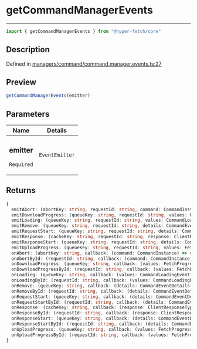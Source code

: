 

# getCommandManagerEvents

<div class="api-docs__separator">

---

</div><div class="api-docs__import">

```ts
import { getCommandManagerEvents } from "@hyper-fetch/core"
```

</div><div class="api-docs__section">

## Description

</div><div class="api-docs__description"><span class="api-docs__do-not-parse">



</span></div><p class="api-docs__definition">

Defined in [managers/command/command.manager.events.ts:27](https://github.com/BetterTyped/hyper-fetch/blob/3fe127e9/packages/core/src/managers/command/command.manager.events.ts#L27)

</p><div class="api-docs__section">

## Preview

</div><div class="api-docs__preview fn">

```ts
getCommandManagerEvents(emitter)
```

</div><div class="api-docs__section">

## Parameters

</div><div class="api-docs__parameters"><table><thead><tr><th>Name</th><th>Details</th></tr></thead><tbody><tr param-data="emitter"><td class="api-docs__param-name required">

### emitter 

`Required`

</td><td class="api-docs__param-type">

`EventEmitter`

</td></tr></tbody></table></div><div class="api-docs__section">

## Returns

</div><div class="api-docs__returns">

```ts
{
  emitAbort: (abortKey: string, requestId: string, command: CommandInstance) => void;
  emitDownloadProgress: (queueKey: string, requestId: string, values: FetchProgressType, details: CommandEventDetails<CommandInstance>) => void;
  emitLoading: (queueKey: string, requestId: string, values: CommandLoadingEventType) => void;
  emitRemove: (queueKey: string, requestId: string, details: CommandEventDetails<T>) => void;
  emitRequestStart: (queueKey: string, requestId: string, details: CommandEventDetails<CommandInstance>) => void;
  emitResponse: (cacheKey: string, requestId: string, response: ClientResponseType<unknown, unknown>, details: CommandResponseDetails) => void;
  emitResponseStart: (queueKey: string, requestId: string, details: CommandEventDetails<CommandInstance>) => void;
  emitUploadProgress: (queueKey: string, requestId: string, values: FetchProgressType, details: CommandEventDetails<CommandInstance>) => void;
  onAbort: (abortKey: string, callback: (command: CommandInstance) => void) => VoidFunction;
  onAbortById: (requestId: string, callback: (command: CommandInstance) => void) => VoidFunction;
  onDownloadProgress: (queueKey: string, callback: (values: FetchProgressType, details: CommandEventDetails<T>) => void) => VoidFunction;
  onDownloadProgressById: (requestId: string, callback: (values: FetchProgressType, details: CommandEventDetails<T>) => void) => VoidFunction;
  onLoading: (queueKey: string, callback: (values: CommandLoadingEventType) => void) => VoidFunction;
  onLoadingById: (requestId: string, callback: (values: CommandLoadingEventType) => void) => VoidFunction;
  onRemove: (queueKey: string, callback: (details: CommandEventDetails<T>) => void) => VoidFunction;
  onRemoveById: (requestId: string, callback: (details: CommandEventDetails<T>) => void) => VoidFunction;
  onRequestStart: (queueKey: string, callback: (details: CommandEventDetails<T>) => void) => VoidFunction;
  onRequestStartById: (requestId: string, callback: (details: CommandEventDetails<T>) => void) => VoidFunction;
  onResponse: (cacheKey: string, callback: (response: ClientResponseType<ResponseType, ErrorType>, details: CommandResponseDetails) => void) => VoidFunction;
  onResponseById: (requestId: string, callback: (response: ClientResponseType<ResponseType, ErrorType>, details: CommandResponseDetails) => void) => VoidFunction;
  onResponseStart: (queueKey: string, callback: (details: CommandEventDetails<T>) => void) => VoidFunction;
  onResponseStartById: (requestId: string, callback: (details: CommandEventDetails<T>) => void) => VoidFunction;
  onUploadProgress: (queueKey: string, callback: (values: FetchProgressType, details: CommandEventDetails<T>) => void) => VoidFunction;
  onUploadProgressById: (requestId: string, callback: (values: FetchProgressType, details: CommandEventDetails<T>) => void) => VoidFunction;
}
```

</div>